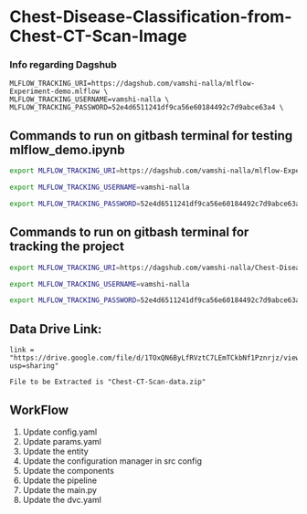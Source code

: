 # Chest-Disease-Classification-from-Chest-CT-Scan-Image

### Info regarding Dagshub
```
MLFLOW_TRACKING_URI=https://dagshub.com/vamshi-nalla/mlflow-Experiment-demo.mlflow \
MLFLOW_TRACKING_USERNAME=vamshi-nalla \
MLFLOW_TRACKING_PASSWORD=52e4d6511241df9ca56e60184492c7d9abce63a4 \
```


## Commands to run on gitbash terminal for testing mlflow_demo.ipynb

```bash
export MLFLOW_TRACKING_URI=https://dagshub.com/vamshi-nalla/mlflow-Experiment-demo.mlflow

export MLFLOW_TRACKING_USERNAME=vamshi-nalla 

export MLFLOW_TRACKING_PASSWORD=52e4d6511241df9ca56e60184492c7d9abce63a4 
```

## Commands to run on gitbash terminal for tracking the project

```bash
export MLFLOW_TRACKING_URI=https://dagshub.com/vamshi-nalla/Chest-Disease-Classification-from-Chest-CT-Scan-Image.mlflow

export MLFLOW_TRACKING_USERNAME=vamshi-nalla 

export MLFLOW_TRACKING_PASSWORD=52e4d6511241df9ca56e60184492c7d9abce63a4
```
## Data Drive Link: 
```
link = "https://drive.google.com/file/d/1TOxQN6ByLfRVztC7LEmTCkbNf1Pznrjz/view?usp=sharing"
```

``` File to be Extracted is "Chest-CT-Scan-data.zip" ```

## WorkFlow 

1. Update config.yaml
2. Update params.yaml
3. Update the entity
4. Update the configuration manager in src config
5. Update the components
6. Update the pipeline
7. Update the main.py
8. Update the dvc.yaml


